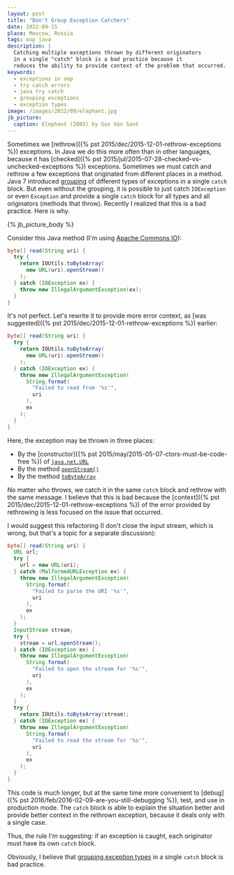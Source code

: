 ```yaml
---
layout: post
title: "Don't Group Exception Catchers"
date: 2022-09-15
place: Moscow, Russia
tags: oop java
description: |
  Catching multiple exceptions thrown by different originators
  in a single "catch" block is a bad practice because it
  reduces the ability to provide context of the problem that occurred.
keywords:
  - exceptions in oop
  - try catch errors
  - java try catch
  - grouping exceptions
  - exception types
image: /images/2022/09/elephant.jpg
jb_picture:
  caption: Elephant (2003) by Gus Van Sant
---
```


Sometimes we [rethrow]({% pst 2015/dec/2015-12-01-rethrow-exceptions %}) exceptions.
In Java we do this more often than in other languages, because it has
[checked]({% pst 2015/jul/2015-07-28-checked-vs-unchecked-exceptions %}) exceptions.
Sometimes we must catch and rethrow a few exceptions that originated
from different places in a method.
Java&nbsp;7 introduced [grouping](https://docs.oracle.com/javase/7/docs/technotes/guides/language/catch-multiple.html)
of different types of exceptions in a single `catch` block.
But even without the grouping, it is possible to just catch `IOException` or
even `Exception` and provide a single `catch` block for all types and all
originators (methods that throw).
Recently I realized that this is a bad practice. Here is why.

<!--more-->

{% jb_picture_body %}

Consider this Java method (I'm using [Apache Commons IO](https://commons.apache.org/proper/commons-io/)):

```java
byte[] read(String uri) {
  try {
    return IOUtils.toByteArray(
      new URL(uri).openStream()
    );
  } catch (IOException ex) {
    throw new IllegalArgumentException(ex);
  }
}
```

It's not perfect. Let's rewrite it to provide more error context,
as [was suggested]({% pst 2015/dec/2015-12-01-rethrow-exceptions %}) earlier:

```java
byte[] read(String uri) {
  try {
    return IOUtils.toByteArray(
      new URL(uri).openStream()
    );
  } catch (IOException ex) {
    throw new IllegalArgumentException(
      String.format(
        "Failed to read from '%s'",
        uri
      ),
      ex
    );
  }
}
```

Here, the exception may be thrown in three places:

  * By the [constructor]({% pst 2015/may/2015-05-07-ctors-must-be-code-free %})
    of [`java.net.URL`](https://docs.oracle.com/javase/7/docs/api/java/net/URL.html)
  * By the method [`openStream()`](https://docs.oracle.com/javase/7/docs/api/java/net/URL.html#openStream%28%29)
  * By the method [`toByteArray`](https://commons.apache.org/proper/commons-io/apidocs/org/apache/commons/io/IOUtils.html#toByteArray-java.io.InputStream-)

No matter who throws, we catch it in the same `catch` block and rethrow
with the same message. I believe that this is bad because the [context]({% pst 2015/dec/2015-12-01-rethrow-exceptions %})
of the error provided by rethrowing is less focused on the issue that occurred.

I would suggest this refactoring
(I don't close the input stream, which is wrong,
but that's a topic for a separate discussion):

```java
byte[] read(String uri) {
  URL url;
  try {
    url = new URL(uri);
  } catch (MalformedURLException ex) {
    throw new IllegalArgumentException(
      String.format(
        "Failed to parse the URI '%s'",
        uri
      ),
      ex
    );
  }
  InputStream stream;
  try {
    stream = url.openStream();
  } catch (IOException ex) {
    throw new IllegalArgumentException(
      String.format(
        "Failed to open the stream for '%s'",
        uri
      ),
      ex
    );
  }
  try {
    return IOUtils.toByteArray(stream);
  } catch (IOException ex) {
    throw new IllegalArgumentException(
      String.format(
        "Failed to read the stream for '%s'",
        uri
      ),
      ex
    );
  }
}
```

This code is much longer, but at the same time more convenient to
[debug]({% pst 2016/feb/2016-02-09-are-you-still-debugging %}),
test, and use in production mode. The `catch` block
is able to explain the situation better and provide better
context in the rethrown exception, because it deals only with
a single case.

Thus, the rule I'm suggesting: if an exception is caught,
each originator must have its own `catch` block.

Obviously, I believe that
[grouping exception types](https://docs.oracle.com/javase/7/docs/technotes/guides/language/catch-multiple.html)
in a single `catch` block is bad practice.

